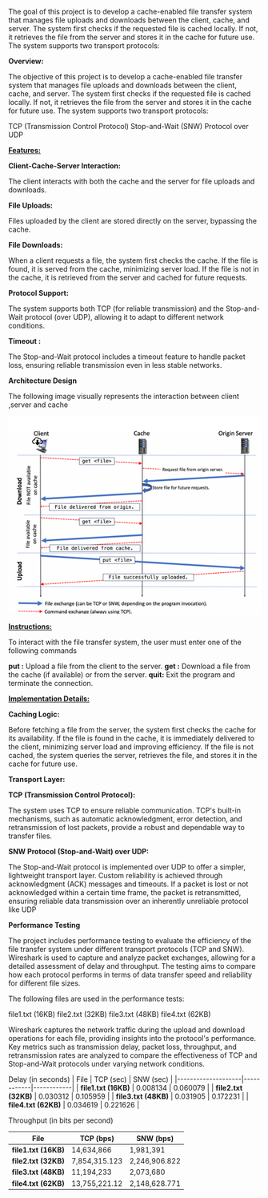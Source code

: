 The goal of this project is to develop a cache-enabled file transfer system that manages file uploads and downloads between the client, cache, and server. The system first checks if the requested file is cached locally. If not, it retrieves the file from the server and stores it in the cache for future use. The system supports two transport protocols:


**Overview:**

The objective of this project is to develop a cache-enabled file transfer system that manages file uploads and downloads between the client, cache, and server. The system first checks if the requested file is cached locally. If not, it retrieves the file from the server and stores it in the cache for future use. The system supports two transport protocols:

TCP (Transmission Control Protocol)
Stop-and-Wait (SNW) Protocol over UDP

<ins>**Features:**</ins>

**Client-Cache-Server Interaction:**

The client interacts with both the cache and the server for file uploads and downloads.

**File Uploads:**

Files uploaded by the client are stored directly on the server, bypassing the cache.

**File Downloads:** 

When a client requests a file, the system first checks the cache. If the file is found, it is served from the cache, minimizing server load. If the file is not in the cache, it is retrieved from the server and cached for future requests.

**Protocol Support:**

The system supports both TCP (for reliable transmission) and the Stop-and-Wait protocol (over UDP), allowing it to adapt to different network conditions.

**Timeout :** 

The Stop-and-Wait protocol includes a timeout feature to handle packet loss, ensuring reliable transmission even in less stable networks.

**Architecture Design**

The following image visually represents the interaction between client ,server and cache


![Archtecture design of project](https://github.com/CharanKasala/File_Transfer_using_Cache_TCP_UDP/blob/main/Architecture_Design.jpeg)

<ins>**Instructions:**</ins>

To interact with the file transfer system, the user must enter one of the following commands

**put <file>:** Upload a file from the client to the server.
**get <file>:** Download a file from the cache (if available) or from the server.
**quit:** Exit the program and terminate the connection.


<ins>**Implementation Details:**</ins>

**Caching Logic:**

Before fetching a file from the server, the system first checks the cache for its availability. If the file is found in the cache, it is immediately delivered to the client, minimizing server load and improving efficiency. If the file is not cached, the system queries the server, retrieves the file, and stores it in the cache for future use.

**Transport Layer:**

**TCP (Transmission Control Protocol):**

The system uses TCP to ensure reliable communication. TCP's built-in mechanisms, such as automatic acknowledgment, error detection, and retransmission of lost packets, provide a robust and dependable way to transfer files.

**SNW Protocol (Stop-and-Wait) over UDP:**

The Stop-and-Wait protocol is implemented over UDP to offer a simpler, lightweight transport layer. Custom reliability is achieved through acknowledgment (ACK) messages and timeouts. If a packet is lost or not acknowledged within a certain time frame, the packet is retransmitted, ensuring reliable data transmission over an inherently unreliable protocol like UDP

**Performance Testing**

The project includes performance testing to evaluate the efficiency of the file transfer system under different transport protocols (TCP and SNW). Wireshark is used to capture and analyze packet exchanges, allowing for a detailed assessment of delay and throughput. The testing aims to compare how each protocol performs in terms of data transfer speed and reliability for different file sizes.

The following files are used in the performance tests:

file1.txt (16KB)
file2.txt (32KB)
file3.txt (48KB)
file4.txt (62KB)

Wireshark captures the network traffic during the upload and download operations for each file, providing insights into the protocol's performance. Key metrics such as transmission delay, packet loss, throughput, and retransmission rates are analyzed to compare the effectiveness of TCP and Stop-and-Wait protocols under varying network conditions.

Delay (in seconds)
| File               | TCP (sec)  | SNW (sec)  |
|--------------------|------------|------------|
| **file1.txt (16KB)** | 0.008134   | 0.060079   |
| **file2.txt (32KB)** | 0.030312   | 0.105959   |
| **file3.txt (48KB)** | 0.031905   | 0.172231   |
| **file4.txt (62KB)** | 0.034619   | 0.221626   |

Throughput (in bits per second)

| File               | TCP (bps)         | SNW (bps)          |
|--------------------|-------------------|--------------------|
| **file1.txt (16KB)** | 14,634,866        | 1,981,391          |
| **file2.txt (32KB)** | 7,854,315.123     | 2,246,906.822      |
| **file3.txt (48KB)** | 11,194,233        | 2,073,680          |
| **file4.txt (62KB)** | 13,755,221.12     | 2,148,628.771      |
